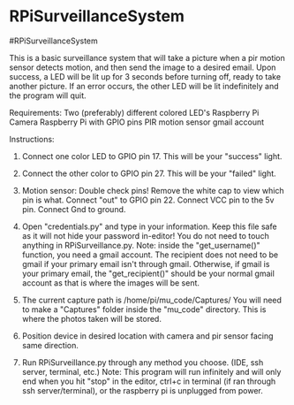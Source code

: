 # RPiSurveillanceSystem
#RPiSurveillanceSystem

This is a basic surveillance system that will take a picture when a pir motion sensor detects motion, and then send the image to a desired email. Upon success, a LED will be lit up for 3 seconds before turning off, ready to take another picture. If an error occurs, the other LED will be lit indefinitely and the program will quit.

Requirements:
Two (preferably) different colored LED's
Raspberry Pi Camera
Raspberry Pi with GPIO pins
PIR motion sensor
gmail account

Instructions:
1. Connect one color LED to GPIO pin 17. This will be your "success" light.

2. Connect the other color to GPIO pin 27. This will be your "failed" light.

3. Motion sensor: Double check pins! Remove the white cap to view which pin is what. Connect "out" to GPIO pin 22. Connect VCC pin to the 5v pin. Connect Gnd to ground.

4. Open "credentials.py" and type in your information. Keep this file safe as it will not hide your password in-editor! You do not need to touch anything in RPiSurveillance.py. Note: inside the "get_username()" function, you need a gmail account. The recipient does not need to be gmail if your primary email isn't through gmail. Otherwise, if gmail is your primary email, the "get_recipient()" should be your normal gmail account as that is where the images will be sent.

5. The current capture path is /home/pi/mu_code/Captures/ You will need to make a "Captures" folder inside the "mu_code" directory. This is where the photos taken will be stored.

6. Position device in desired location with camera and pir sensor facing same direction.

7. Run RPiSurveillance.py through any method you choose. (IDE, ssh server, terminal, etc.) Note: This program will run infinitely and will only end when you hit "stop" in the editor, ctrl+c in terminal (if ran through ssh server/terminal), or the raspberry pi is unplugged from power.
